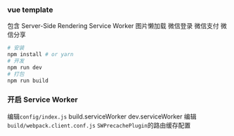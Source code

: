 ### vue template
包含
Server-Side Rendering
Service Worker
图片懒加载
微信登录
微信支付
微信分享

```sh
# 安装
npm install # or yarn
# 开发
npm run dev
# 打包
npm run build
```

### 开启 Service Worker
编辑`config/index.js`
build.serviceWorker
dev.serviceWorker
编辑 `build/webpack.client.conf.js`
`SWPrecachePlugin`的路由缓存配置
